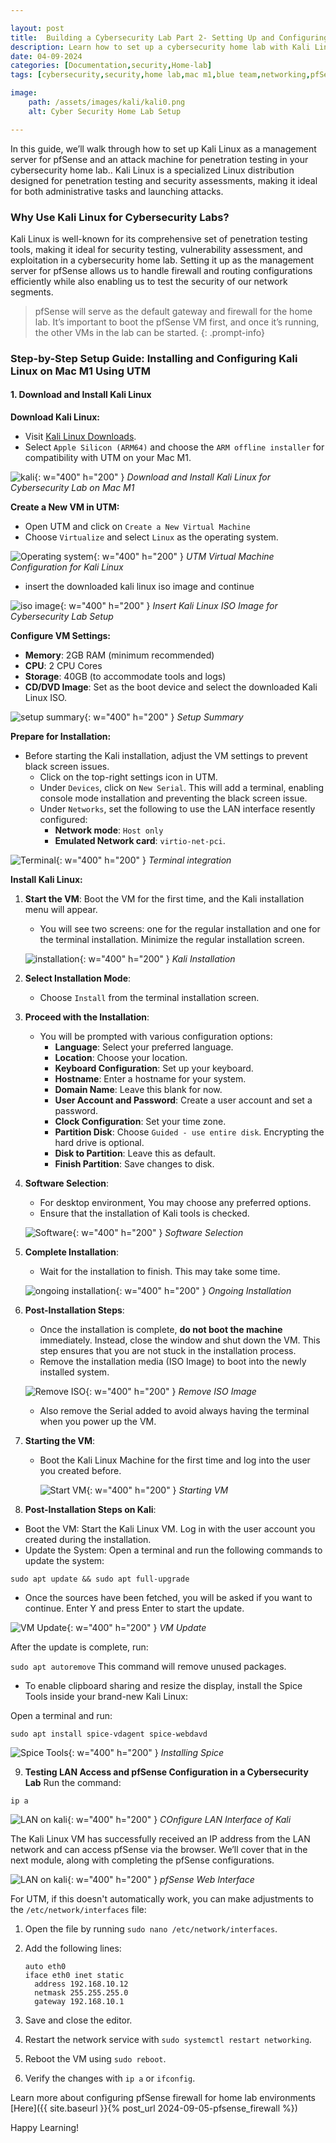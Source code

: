 ```yaml
---

layout: post
title:  Building a Cybersecurity Lab Part 2- Setting Up and Configuring Kali Linux with pfSense
description: Learn how to set up a cybersecurity home lab with Kali Linux as a management server for pfSense. Step-by-step guide for Mac M1 users using UTM.
date: 04-09-2024
categories: [Documentation,security,Home-lab]
tags: [cybersecurity,security,home lab,mac m1,blue team,networking,pfSense]

image: 
    path: /assets/images/kali/kali0.png
    alt: Cyber Security Home Lab Setup

---
```


In this guide, we’ll walk through how to set up Kali Linux as a management server for pfSense and an attack machine for penetration testing in your cybersecurity home lab.. Kali Linux is a specialized Linux distribution designed for penetration testing and security assessments, making it ideal for both administrative tasks and launching attacks.

### Why Use Kali Linux for Cybersecurity Labs?

Kali Linux is well-known for its comprehensive set of penetration testing tools, making it ideal for security testing, vulnerability assessment, and exploitation in a cybersecurity home lab. Setting it up as the management server for pfSense allows us to handle firewall and routing configurations efficiently while also enabling us to test the security of our network segments.

>pfSense will serve as the default gateway and firewall for the home lab. It’s important to boot the pfSense VM first, and once it’s running, the other VMs in the lab can be started.
{: .prompt-info} 


### Step-by-Step Setup Guide: Installing and Configuring Kali Linux on Mac M1 Using UTM

#### 1. Download and Install Kali Linux

**Download Kali Linux:**
- Visit [Kali Linux Downloads](https://www.kali.org/get-kali/#kali-installer-images).
- Select `Apple Silicon (ARM64)` and choose the `ARM offline installer` for compatibility with UTM on your Mac M1.

![kali](/assets/images/kali/kali1.png){: w="400" h="200" }
_Download and Install Kali Linux for Cybersecurity Lab on Mac M1_

**Create a New VM in UTM:**
- Open UTM and click on `Create a New Virtual Machine`
- Choose `Virtualize` and select `Linux` as the operating system.

![Operating system](/assets/images/kali/kali2.png){: w="400" h="200" }
_UTM Virtual Machine Configuration for Kali Linux_

- insert the downloaded kali linux iso image and continue 

![iso image](/assets/images/kali/kali3.png){: w="400" h="200" }
_Insert Kali Linux ISO Image for Cybersecurity Lab Setup_

**Configure VM Settings:**
- **Memory**: 2GB RAM (minimum recommended)
- **CPU**: 2 CPU Cores
- **Storage**: 40GB (to accommodate tools and logs)
- **CD/DVD Image**: Set as the boot device and select the downloaded Kali Linux ISO.

![setup summary](/assets/images/kali/kali4.png){: w="400" h="200" }
_Setup Summary_

**Prepare for Installation:**
- Before starting the Kali installation, adjust the VM settings to prevent black screen issues. 
  - Click on the top-right settings icon in UTM.
  - Under `Devices`, click on `New Serial`. This will add a terminal, enabling console mode installation and preventing the black screen issue.
  - Under `Networks`, set the following to use the LAN interface resently configured:
    - **Network mode**: `Host only`
    - **Emulated Network card**: `virtio-net-pci`. 

![Terminal](/assets/images/kali/kali5.png){: w="400" h="200" }
_Terminal integration_


**Install Kali Linux:**
1. **Start the VM**: Boot the VM for the first time, and the Kali installation menu will appear.
   - You will see two screens: one for the regular installation and one for the terminal installation. Minimize the regular installation screen.

   ![installation ](/assets/images/kali/kali6.png){: w="400" h="200" }
    _Kali Installation_

2. **Select Installation Mode**:
   - Choose `Install` from the terminal installation screen.

3. **Proceed with the Installation**:
   - You will be prompted with various configuration options:
     - **Language**: Select your preferred language.
     - **Location**: Choose your location.
     - **Keyboard Configuration**: Set up your keyboard.
     - **Hostname**: Enter a hostname for your system.
     - **Domain Name**: Leave this blank for now.
     - **User Account and Password**: Create a user account and set a password.
     - **Clock Configuration**: Set your time zone.
     - **Partition Disk**: Choose `Guided - use entire disk`. Encrypting the hard drive is optional.
     - **Disk to Partition**: Leave this as default.
     - **Finish Partition**: Save changes to disk.

4. **Software Selection**:
   - For desktop environment, You may choose any preferred options.
   - Ensure that the installation of Kali tools is checked.

    ![Software](/assets/images/kali/kali7.png){: w="400" h="200" }
    _Software Selection_

5. **Complete Installation**:

   - Wait for the installation to finish. This may take some time.

    ![ongoing installation](/assets/images/kali/kali8.png){: w="400" h="200" }
    _Ongoing Installation_


6. **Post-Installation Steps**:
   - Once the installation is complete, **do not boot the machine** immediately. Instead, close the window and shut down the VM. This step ensures that you are not stuck in the installation process.
   - Remove the installation media (ISO Image) to boot into the newly installed system.

   ![Remove ISO](/assets/images/kali/kali9.png){: w="400" h="200" }
    _Remove ISO Image_

   - Also remove the Serial added to avoid always having the terminal when you power up the VM.

7. **Starting the VM**:
   - Boot the Kali Linux Machine for the first time and log into the user you created before.

     ![Start VM](/assets/images/kali/kali10.png){: w="400" h="200" }
    _Starting VM_

8. **Post-Installation Steps on Kali**:
- Boot the VM: Start the Kali Linux VM. Log in with the user account you created during the installation.
- Update the System: Open a terminal and run the following commands to update the system:

`sudo apt update && sudo apt full-upgrade`

- Once the sources have been fetched, you will be asked if you want to continue. Enter Y and press Enter to start the update.

 ![VM Update](/assets/images/kali/kali11.png){: w="400" h="200" }
    _VM Update_

After the update is complete, run:

`sudo apt autoremove`
This command will remove unused packages.

- To enable clipboard sharing and resize the display, install the Spice Tools inside your brand-new Kali Linux:

Open a terminal and run:

`sudo apt install spice-vdagent spice-webdavd`

 ![Spice Tools](/assets/images/kali/kali12.png){: w="400" h="200" }
    _Installing Spice_

9. **Testing LAN Access and pfSense Configuration in a Cybersecurity Lab**
Run the command: 

`ip a`

 ![LAN on kali](/assets/images/kali/kali13.png){: w="400" h="200" }
    _COnfigure LAN Interface of Kali_

 The Kali Linux VM has successfully received an IP address from the LAN network and can access pfSense via the browser. We’ll cover that in the next module, along with completing the pfSense configurations.


 ![LAN on kali](/assets/images/kali/kali14.png){: w="400" h="200" }
    _pfSense Web Interface_


For UTM, if this doesn't automatically work, you can make adjustments to the `/etc/network/interfaces` file:

1. Open the file by running `sudo nano /etc/network/interfaces`.
2. Add the following lines:

   ```
   auto eth0
   iface eth0 inet static
     address 192.168.10.12
     netmask 255.255.255.0
     gateway 192.168.10.1
   ```

3. Save and close the editor.
4. Restart the network service with `sudo systemctl restart networking`.
5. Reboot the VM using `sudo reboot`.
6. Verify the changes with `ip a` or `ifconfig`.

Learn more about configuring pfSense firewall for home lab environments [Here]({{ site.baseurl }}{% post_url 2024-09-05-pfsense_firewall %})

Happy Learning!
